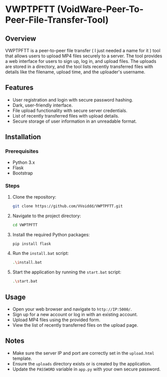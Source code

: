 # VWPTPFTT (VoidWare-Peer-To-Peer-File-Transfer-Tool)

## Overview
VWPTPFTT is a peer-to-peer file transfer ( I just needed a name for it ) tool that allows users to upload MP4 files securely to a server. The tool provides a web interface for users to sign up, log in, and upload files. The uploads are stored in a directory, and the tool lists recently transferred files with details like the filename, upload time, and the uploader's username.

## Features
- User registration and login with secure password hashing.
- Dark, user-friendly interface.
- File upload functionality with secure server credentials.
- List of recently transferred files with upload details.
- Secure storage of user information in an unreadable format.

## Installation

### Prerequisites
- Python 3.x
- Flask
- Bootstrap

### Steps
1. Clone the repository:
    ```bash
    git clone https://github.com/VVoiddd/VWPTPFTT.git
    ```

2. Navigate to the project directory:
    ```bash
    cd VWPTPFTT
    ```

3. Install the required Python packages:
    ```bash
    pip install flask
    ```

4. Run the `install.bat` script:
    ```bash
    .\install.bat
    ```

5. Start the application by running the `start.bat` script:
    ```bash
    .\start.bat
    ```

## Usage
- Open your web browser and navigate to `http://IP:5000/`.
- Sign up for a new account or log in with an existing account.
- Upload MP4 files using the provided form.
- View the list of recently transferred files on the upload page.

## Notes
- Make sure the server IP and port are correctly set in the `upload.html` template.
- Ensure the `uploads` directory exists or is created by the application.
- Update the `PASSWORD` variable in `app.py` with your own secure password.
